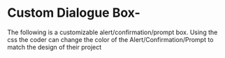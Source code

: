 # Custom Dialogue Box-

The following is a customizable alert/confirmation/prompt box. Using the css the coder can change the color of the Alert/Confirmation/Prompt to match the design of their project

